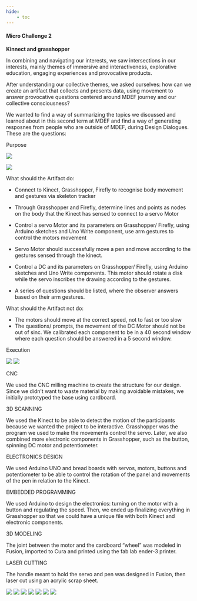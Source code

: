 ```yaml
---
hide:
    - toc
---
```


#### Micro Challenge 2

**Kinnect and grasshopper**

In combining and navigating our interests, we saw intersections in our interests, mainly themes of immersive and interactiveness, explorative education, engaging experiences and provocative products.

After understanding our collective themes, we asked ourselves: how can we create an artifact that collects and presents data, using movement to answer provocative questions centered around MDEF journey and our collective consciousness?

We wanted to find a way of summarizing the topics we discussed and learned about in this second term at MDEF and find a way of generating resposnes from people who are outside of MDEF, during Design Dialogues. These are the questions:


Purpose

![](../images/MC02_02.png)

![](../images/MC02_01.png)

What should the Artifact do:
- Connect to Kinect, Grasshopper, Firefly to recognise body movement and gestures via skeleton tracker

- Through Grasshopper and Firefly, determine lines and points as nodes on the body that the Kinect has sensed to connect to a servo Motor

- Control a servo Motor and its parameters on Grasshopper/ Firefly, using Arduino sketches and Uno Write component, use arm gestures to control the motors movement

- Servo Motor should successfully move a pen and move according to the gestures sensed through the kinect.

- Control a DC and its parameters on Grasshopper/ Firefly, using Arduino sketches and Uno Write components. This motor should rotate a disk while the servo inscribes the drawing according to the gestures.

- A series of questions should be listed, where the observer answers based on their arm gestures.

What should the Artifact not do:
- The motors should move at the correct speed, not to fast or too slow
- The questions/ prompts, the movement of the DC Motor should not be out of sinc. We calibrated each component to be in a 40 second window where each question should be answered in a 5 second window.

Execution

![](../images/MC02_10.JPG)
![](../images/MC02_08.png)

CNC

We used the CNC milling machine to create the structure for our design. Since we didn’t want to waste material by making avoidable mistakes, we initially prototyped the base using cardboard.

3D SCANNING

We used the Kinect to be able to detect the motion of the participants because we wanted the project to be interactive. Grasshopper was the program we used to make the movements control the servo. Later, we also combined more electronic components in Grasshopper, such as the button, spinning DC motor and potentiometer.

ELECTRONICS DESIGN

We used Arduino UNO and bread boards with servos, motors, buttons and potentiometer to be able to control the rotation of the panel and movements of the pen in relation to the Kinect.

EMBEDDED PROGRAMMING

We used Arduino to design the electronics: turning on the motor with a button and regulating the speed. Then, we ended up finalizing everything in Grasshopper so that we could have a unique file with both Kinect and electronic components.

3D MODELING

The joint between the motor and the cardboard “wheel” was modeled in Fusion, imported to Cura and printed using the fab lab ender-3 printer.

LASER CUTTING

The handle meant to hold the servo and pen was designed in Fusion, then laser cut using an acrylic scrap sheet.

![](../images/MC02_03.jpeg)
![](../images/MC02_04.jpeg)
![](../images/MC02_05.jpeg)
![](../images/MC02_06.png)
![](../images/MC02_07.png)
![](../images/MC02_08.png)
![](../images/MC02_09.JPG)






